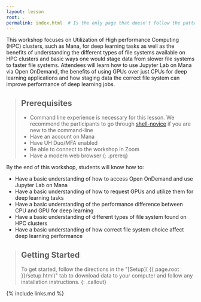 ```yaml
---
layout: lesson
root: .
permalink: index.html  # Is the only page that doesn't follow the pattern /:path/index.html
---
```


This workshop focuses on Utilization of High performance Computing (HPC) clusters, such as Mana, for deep learning tasks as well as the benefits of understanding the different types of file systems available on HPC clusters and basic ways one would stage data from slower file systems to faster file systems.
Attendees will learn how to use Jupyter Lab on Mana via Open OnDemand, the benefits of using GPUs over just CPUs for deep learning applications and how staging data the correct file system can improve performance of deep learning jobs.


> ## Prerequisites
>
> * Command line experience is necessary for this lesson. We recommend the  participants to go through [shell-novice](https://swcarpentry.github.io/shell-novice/) if you are new to the command-line 
> * Have an account on Mana 
> * Have UH Duo/MFA enabled
> * Be able to connect to the workshop in Zoom
> * Have a modern web browser
{: .prereq}

By the end of this workshop, students will know how to:

* Have a basic understanding of how to access Open OnDemand and use Jupyter Lab on Mana
* Have a basic understanding of how to request GPUs and utilize them for deep learning tasks
* Have a basic understanding of the performance difference between CPU and GPU for deep learning
* Have a basic understanding of different types of file system found on HPC clusters
* Have a basic understanding of how correct file system choice affect deep learning performance


> ## Getting Started
>
> To get started, follow the directions in the "[Setup](
> {{ page.root }}/setup.html)" tab to download data to your computer and follow
> any installation instructions.
{: .callout}


<!-- > ## For Instructors -->
<!-- > -->
<!-- > If you are teaching this lesson in a workshop, please see the -->
<!-- > [Instructor notes](guide/). -->
<!-- {: .callout} -->

{% include links.md %}
